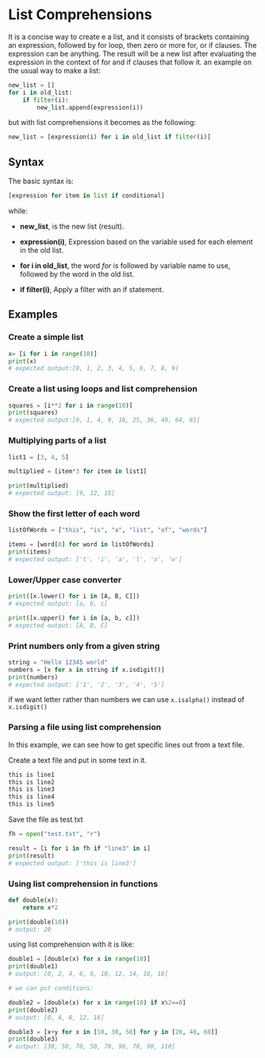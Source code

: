 # List Comprehensions

It is a concise way to create e a list, and it consists of brackets containing an expression, followed by for loop, then zero or more for, or if clauses. The expression can be anything.
The result will be a new list after evaluating the expression in the context of for and if clauses that follow it.
an example on the usual way to make a list:

```python
new_list = []
for i in old_list:
    if filter(i):
        new_list.append(expression(i))
```

but with list comprehensions it becomes as the following:

```python
new_list = [expression(i) for i in old_list if filter(i)]
```

## Syntax

The basic syntax is:

```python
[expression for item in list if conditional]
```

while:

* **new_list**, is the new list (result).

* **expression(i)**, Expression based on the variable used for each element in the old list.

* **for i in old_list**, the word *for* is followed by variable name to use, followed by the word in the old list.

* **if filter(i)**, Apply a filter with an if statement.

## Examples

### Create a simple list

```python
x= [i for i in range(10)]
print(x)
# expected output:[0, 1, 2, 3, 4, 5, 6, 7, 8, 9]
```

### Create a list using loops and list comprehension

```python
squares = [i**2 for i in range(10)]
print(squares)
# expected output:[0, 1, 4, 9, 16, 25, 36, 49, 64, 81]
```

### Multiplying parts of a list

```python
list1 = [3, 4, 5]

multiplied = [item*3 for item in list1]

print(multiplied)
# expected output: [9, 12, 15]
```

### Show the first letter of each word

```python
listOfWords = ["this", "is", "a", "list", "of", "words"]

items = [word[0] for word in listOfWords]
print(items)
# expected output: ['t', 'i', 'a', 'l', 'o', 'w']
```

### Lower/Upper case converter

```python
print([x.lower() for i in [A, B, C]])
# expected output: [a, b, c]

print([x.upper() for i in [a, b, c]])
# expected output: [A, B, C]
```

### Print numbers only from a given string

```python
string = "Hello 12345 world"
numbers = [x for x in string if x.isdigit()]
print(numbers)
# expected output: ['1', '2', '3', '4', '5']
```

if we want letter rather than numbers we can use `x.isalpha()` instead of `x.isdigit()`

### Parsing a file using list comprehension

In this example, we can see how to get specific lines out from a text file.

Create a text file and put in some text in it.

```txt
this is line1
this is line2
this is line3
this is line4
this is line5
```

Save the file as test.txt

```python
fh = open("test.txt", "r")

result = [i for i in fh if "line3" in i]
print(result)
# expected output: ['this is line3']
```

### Using list comprehension in functions

```python
def double(x):
    return x*2

print(double(10))
# output: 20
```

using list comprehension with it is like:

```python
double1 = [double(x) for x in range(10)]
print(double1)
# output: [0, 2, 4, 6, 8, 10, 12, 14, 16, 18]

# we can put conditions:

double2 = [double(x) for x in range(10) if x%2==0]
print(double2)
# output: [0, 4, 8, 12, 16]

double3 = [x+y for x in [10, 30, 50] for y in [20, 40, 60]]
print(double3)
# output: [30, 50, 70, 50, 70, 90, 70, 90, 110]
```